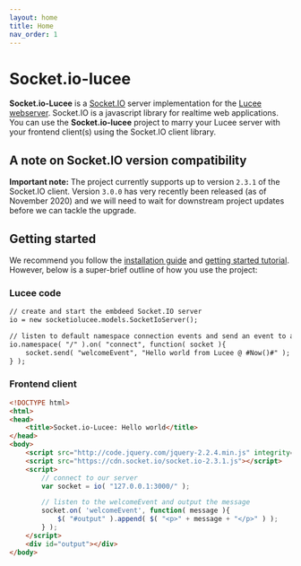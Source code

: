 ```yaml
---
layout: home
title: Home
nav_order: 1
---
```


# Socket.io-lucee

**Socket.io-Lucee** is a [Socket.IO](https://socket.io/) server implementation for the [Lucee webserver](https://www.lucee.org). Socket.IO is a javascript library for realtime web applications. You can use the **Socket.io-lucee** project to marry your Lucee server with your frontend client(s) using the Socket.IO client library.

## A note on Socket.IO version compatibility

**Important note:** The project currently supports up to version `2.3.1` of the Socket.IO client. Version `3.0.0` has very recently been released (as of November 2020) and we will need to wait for downstream project updates before we can tackle the upgrade.

## Getting started

We recommend you follow the [installation guide](/installing/) and [getting started tutorial](/tutorial/). However, below is a super-brief outline of how you use the project:

### Lucee code

```cfc
// create and start the embdeed Socket.IO server
io = new socketiolucee.models.SocketIoServer();

// listen to default namespace connection events and send an event to any sockets that connect
io.namespace( "/" ).on( "connect", function( socket ){
	socket.send( "welcomeEvent", "Hello world from Lucee @ #Now()#" );
} );
```

### Frontend client

```html
<!DOCTYPE html>
<html>
<head>
	<title>Socket.io-Lucee: Hello world</title>
</head>
<body>
	<script src="http://code.jquery.com/jquery-2.2.4.min.js" integrity="sha256-BbhdlvQf/xTY9gja0Dq3HiwQF8LaCRTXxZKRutelT44=" crossorigin="anonymous"></script>
	<script src="https://cdn.socket.io/socket.io-2.3.1.js"></script>
	<script>
		// connect to our server
		var socket = io( "127.0.0.1:3000/" );

		// listen to the welcomeEvent and output the message
		socket.on( 'welcomeEvent', function( message ){
			$( "#output" ).append( $( "<p>" + message + "</p>" ) );
		} );
	</script>
	<div id="output"></div>
</body>
```




